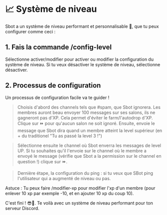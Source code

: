 # 📈 Système de niveau

Sbot a un système de niveau performant et personnalisable 🎉, que tu peux configurer comme ceci :

## 1. Fais la commande /config-level

Sélectionne activer/modifier pour activer ou modifier la configuration du système de niveau.
Si tu veux désactiver le système de niveau, sélectionne désactiver.

## 2. Processus de configuration

Un processus de configuration facile va te guider !

> Choisis d'abord des channels tels que #spam, que Sbot ignorera. Les membres auront beau envoyer 100 messages sur ses salons, ils ne gagneront pas d'XP. Cela permet d'éviter le farm/l'autodrop d'XP. Clique sur ⏩ pour qu'aucun salon ne soit ignoré. Ensuite, envoie le message que Sbot dira quand un membre atteint la level supérieur (en + du traditionel "Tu as passé la level 3 !")

> Sélectionne ensuite le channel où Sbot enverra les messages de level UP. Si tu souhaites qu'il l'envoie sur le channel où le membre a envoyé le message (vérifie que Sbot a la permission sur le channel en question !) clique sur ⏩.

> Dernière étape, la configuration du ping : si tu veux que SBot ping l'utilisateur qui a augmenté de niveau ou pas.

Astuce : Tu peux faire /modifier-xp pour modifier l'xp d'un membre (pour enlever 10 xp par exemple -10, et en ajouter 10 xp du coup 10).

C'est fini ! 😎🎉. Te voilà avec un système de niveau performant pour ton serveur Discord.
